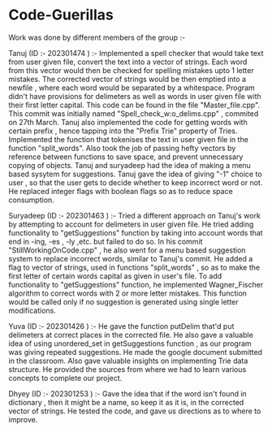 # Code-Guerillas

Work was done by different members of the group :- 

Tanuj (ID :- 202301474 ) :- 
Implemented a spell checker that would take text from user given file, convert the text into a vector of strings. Each word from this vector would then be checked for spelling mistakes upto 1 letter mistakes. The corrected vector of strings would be then emptied into a newfile , where each word would be separated by a whitespace. Program didn't have provisions for delimeters as well as words in user given file with their first letter capital. This code can be found in the file "Master_file.cpp". 
This commit was initially named "Spell_check_w:o_delims.cpp" , commited on 27th March.
Tanuj also implemented the code for getting words with certain prefix , hence tapping into the "Prefix Trie" property of Tries. Implemented
the function that tokenises the text in user given file in the function "split_words". Also took the job of passing hefty vectors by reference between functions to save space, and prevent unnecessary copying of objects. Tanuj and suryadeep had the idea of making a menu based sysytem for suggestions. Tanuj gave the idea of giving "-1" choice to user , so that the user gets to decide whether to keep incorrect word or not. He replaced integer flags with boolean flags so as to reduce space consumption.


Suryadeep (ID :- 202301463 ) :-
Tried a different approach on Tanuj's work by attempting to account for delimeters in user given file. He tried adding functionality to "getSuggestions" function by taking into account words that end in -ing, -es , -ly ,etc. but failed to do so. In his commit "StillWorkingOnCode.cpp" , he also went for a menu based suggestion system to replace incorrect words, similar to Tanuj's commit. He added a flag to vector of strings, used in functions "split_words" , so as to make the first letter of certain words capital as given in user's file.
To add functionality to "getSuggestions" function, he implemented Wagner_Fischer algorithm to correct words with 2 or more letter mistakes.
This function would be called only if no suggestion is generated using single letter modifications.

Yuva (ID :- 202301426 ) :- 
He gave the function putDelim that'd put delimeters at correct places in the corrected file. He also gave a valuable idea of using unordered_set in getSuggestions function , as our program was giving repeated suggestions. He made the google document submitted in the classroom. Also gave valuable insights on implementing Trie data structure. He provided the sources from where we had to learn various concepts to complete our project.

Dhyey (ID :- 202301253 ) :-
Gave the idea that if the word isn't found in dictionary , then it might be a name, so keep it as it is, in the corrected vector of strings.
He tested the code, and gave us directions as to where to improve.
